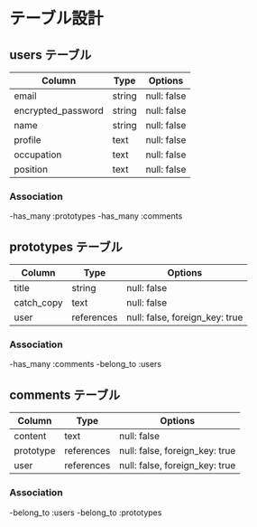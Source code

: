 # テーブル設計

## users テーブル

| Column             | Type   | Options     |
| ------------------ | ------ | ----------- |  
| email              | string | null: false |   ＃ユニーク制約（migrationファイルに記載）
| encrypted_password | string | null: false |
| name               | string | null: false |
| profile            | text   | null: false |
| occupation         | text   | null: false |
| position           | text   | null: false |

### Association

-has_many :prototypes 
-has_many :comments

## prototypes テーブル

| Column             | Type       | Options                        |
| ------------------ | ---------- | ------------------------------ |  
| title              | string     | null: false                    |
| catch_copy         | text       | null: false                    |
| user               | references | null: false, foreign_key: true |  #外部キー

### Association

-has_many  :comments
-belong_to :users

## comments テーブル

| Column             | Type       | Options                        |
| ------------------ | ---------- | ------------------------------ |  
| content            | text       | null: false                    |
| prototype          | references | null: false, foreign_key: true |  #外部キー
| user               | references | null: false, foreign_key: true |  #外部キー

### Association

-belong_to :users
-belong_to :prototypes